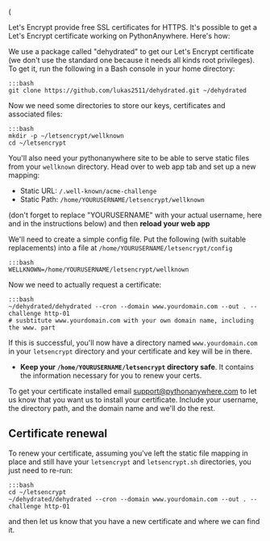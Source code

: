 (<!--
.. title: Let's Encrypt
.. slug: LetsEncrypt
.. date: 2016-03-24
.. tags:
.. category:
.. link:
.. description:
.. type: text
-->

Let's Encrypt provide free SSL certificates for HTTPS. It's possible
to get a Let's Encrypt certificate working on PythonAnywhere.
Here's how:

We use a package called "dehydrated" to get our Let's Encrypt certificate
(we don't use the standard one because it needs all kinds root privileges).
To get it, run the following in a Bash console in your home directory:

    :::bash
    git clone https://github.com/lukas2511/dehydrated.git ~/dehydrated


Now we need some directories to store our keys, certificates and associated files:

    :::bash
    mkdir -p ~/letsencrypt/wellknown
    cd ~/letsencrypt

You'll also need your pythonanywhere site to be able to serve static
files from your `wellknown` directory. Head over to web app tab and set up a new
mapping:

* Static URL: `/.well-known/acme-challenge`
* Static Path: `/home/YOURUSERNAME/letsencrypt/wellknown`

(don't forget to replace "YOURUSERNAME" with your actual username, here and in
the instructions below) and then **reload your web app**

We'll need to create a simple config file. Put the following (with suitable
replacements) into a file at `/home/YOURUSERNAME/letsencrypt/config`

    :::bash
    WELLKNOWN=/home/YOURUSERNAME/letsencrypt/wellknown

Now we need to actually request a certificate:

    :::bash
    ~/dehydrated/dehydrated --cron --domain www.yourdomain.com --out . --challenge http-01
    # susbtitute www.yourdomain.com with your own domain name, including the www. part

If this is successful, you'll now have a directory named `www.yourdomain.com` in
your `letsencrypt` directory and your certificate and key will be in there.

* **Keep your `/home/YOURUSERNAME/letsencrypt` directory safe**. It contains
  the information necessary for you to renew your certs.

To get your certificate installed email support@pythonanywhere.com to let us
know that you want us to install your certificate. Include your username, the
directory path, and the domain name and we'll do the rest.


## Certificate renewal

To renew your certificate, assuming you've left the static file mapping in
place and still have your `letsencrypt` and `letsencrypt.sh` directories, you
just need to re-run:

    :::bash
    cd ~/letsencrypt
    ~/dehydrated/dehydrated --cron --domain www.yourdomain.com --out . --challenge http-01

and then let us know that you have a new certificate and where we can find it.


